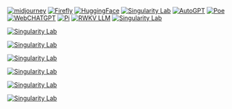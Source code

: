 [![midjourney](https://invidget.switchblade.xyz/midjourney)](https://discord.gg/midjourney)
[![Firefly](https://invidget.switchblade.xyz/YJE3z8bK)](https://discord.gg/YJE3z8bK)
[![HuggingFace](https://invidget.switchblade.xyz/hugging-face-879548962464493619)](https://discord.gg/hugging-face-879548962464493619)
[![Singularity Lab](https://invidget.switchblade.xyz/63XZsH2Y)](https://discord.gg/63XZsH2Y)
[![AutoGPT](https://invidget.switchblade.xyz/autogpt)](https://discord.gg/autogpt)
[![Poe](https://invidget.switchblade.xyz/8Jq45eBH)](https://discord.gg/8Jq45eBH)
[![WebCHATGPT](https://invidget.switchblade.xyz/JKpfRTEZ)](https://discord.gg/JKpfRTEZ)
[![Pi](https://invidget.switchblade.xyz/RUsRK82D)](https://discord.gg/RUsRK82D)
[![RWKV LLM](https://invidget.switchblade.xyz/PH6pkDD3)](https://discord.gg/PH6pkDD3)
[![Singularity Lab](https://invidget.switchblade.xyz/jc4xtF58Ve)](https://discord.gg/jc4xtF58Ve)

[![Singularity Lab](https://invidget.switchblade.xyz/8MtgXxP5)](https://discord.gg/8MtgXxP5)



[![Singularity Lab](https://invidget.switchblade.xyz/G5dxVH9Kdp)](https://discord.gg/G5dxVH9Kdp)






[![Singularity Lab](https://invidget.switchblade.xyz/6A6BDm4a)](https://discord.gg/6A6BDm4a)

[![Singularity Lab](https://invidget.switchblade.xyz/TpzqfSNfc2)](https://discord.gg/TpzqfSNfc2)





[![Singularity Lab](https://invidget.switchblade.xyz/nxrQzfvX)](https://discord.gg/nxrQzfvX)


[![Singularity Lab](https://invidget.switchblade.xyz/McEyvETc)](https://discord.gg/McEyvETc)


